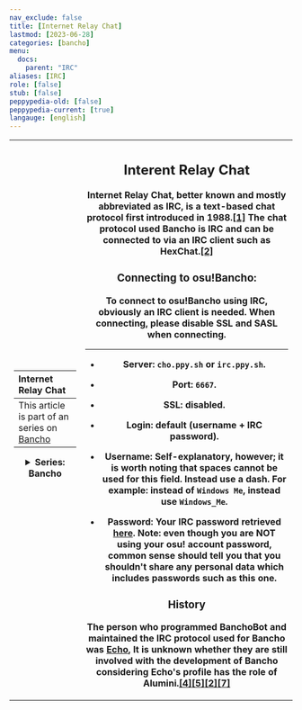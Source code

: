 ```yaml
---
nav_exclude: false
title: [Internet Relay Chat]
lastmod: [2023-06-28]
categories: [bancho]
menu:
  docs:
    parent: "IRC"
aliases: [IRC]
role: [false]
stub: [false]
peppypedia-old: [false]
peppypedia-current: [true]
langauge: [english]
---
```

<p hidden> I am aware of the multiple grammar issues present in this article, as it was somewhat rushed and I'm too lazy right now to be bothered (slightly because I didn't sleep at all last night).</p>

<!-- TODO: probably remove the "Trivia" section in the future and replace it with an section for citations.-->

<table>
<tbody><tr>
<th>

| Internet Relay Chat    |
|:---------------------------|
| This article is part of an series on [Bancho](.../Bancho.md) |
<details>
<summary>Series: Bancho</summary>
<br>

[Bancho](.../Bancho.md)

[Internet Relay Chat](.)

</details>

</th><th>

## Interent Relay Chat

Internet Relay Chat, better known and mostly abbreviated as IRC, is a text-based chat protocol first introduced in 1988.[[1]](https://en.wikipedia.org/wiki/Internet_Relay_Chat) The chat protocol used Bancho is IRC and can be connected to via an IRC client such as HexChat.[[2]](https://osu.ppy.sh/wiki/en/Community/Internet_Relay_Chat) 

### Connecting to osu!Bancho:

To connect to osu!Bancho using IRC, obviously an IRC client is needed. When connecting, please disable SSL and SASL when connecting.
___

- Server: `cho.ppy.sh` or `irc.ppy.sh`.

- Port: `6667`.

- SSL: disabled.

- Login: default (username + IRC password).

- Username: Self-explanatory, however; it is worth noting that spaces cannot be used for this field. Instead use a dash. For example: instead of `Windows Me`, instead use `Windows_Me`. 

- Password: Your IRC password retrieved [here](https://osu.ppy.sh/home/account/edit#legacy-api). Note: even though you are NOT using your osu! account password, common sense should tell you that you shouldn't share any personal data which includes passwords such as this one.

### History

The person who programmed BanchoBot and maintained the IRC protocol used for Bancho was [Echo](https://osu.ppy.sh/users/431), It is unknown whether they are still involved with the development of Bancho considering Echo's profile has the role of Alumini.[[4]](https://osu.ppy.sh/wiki/en/BanchoBot)[[5]](https://osu.ppy.sh/wiki/en/Bancho_%28server%29)[[2]](https://osu.ppy.sh/wiki/en/Community/Internet_Relay_Chat)[[7]](https://osu.ppy.sh/wiki/en/History_of_osu%21/2007#november)


